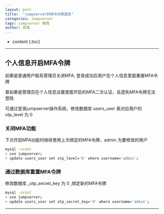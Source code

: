 ```yaml
---
layout: post
title:  "jumpserver的MFA令牌遗失"
categories: Jumpserver 
tags: jumpserver 教程 
author: 郑禹
---
```


* content
{:toc}
---


## 个人信息开启MFA令牌

如果是普通用户联系管理员关闭MFA, 登录成功后用户在个人信息里面重置MFA令牌

普如果是管理员在个人信息设置里面开启的MFA二次认证，且遗失MFA令牌无法登陆

可通过登录jumpserver操作系统，修改数据库 users_user 表对应用户的 otp_level 为 0

### 关闭MFA功能

下次开启MFA功能时继续使用上次绑定的MFA令牌，admin 为要修改的用户
```sh
mysql -uroot
> use jumpserver;
> update users_user set otp_level='0' where username='admin'; 
```
### 通过数据库重置MFA令牌

修改数据库 _otp_secret_key 为 0 ,绑定新的MFA令牌
```sh
mysql -uroot
> use jumpserver;
> update users_user set otp_secret_key='0' where username='admin'; 
```

---
